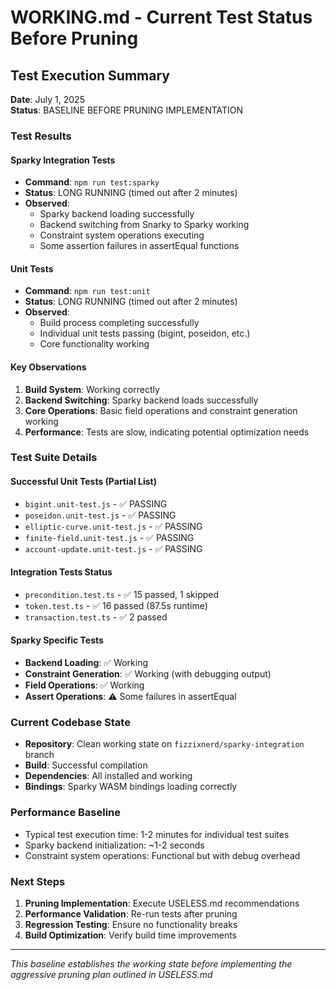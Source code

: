 # WORKING.md - Current Test Status Before Pruning

## Test Execution Summary

**Date**: July 1, 2025  
**Status**: BASELINE BEFORE PRUNING IMPLEMENTATION

### Test Results

#### Sparky Integration Tests
- **Command**: `npm run test:sparky`
- **Status**: LONG RUNNING (timed out after 2 minutes)
- **Observed**: 
  - Sparky backend loading successfully
  - Backend switching from Snarky to Sparky working
  - Constraint system operations executing
  - Some assertion failures in assertEqual functions

#### Unit Tests
- **Command**: `npm run test:unit`
- **Status**: LONG RUNNING (timed out after 2 minutes) 
- **Observed**:
  - Build process completing successfully
  - Individual unit tests passing (bigint, poseidon, etc.)
  - Core functionality working

#### Key Observations
1. **Build System**: Working correctly
2. **Backend Switching**: Sparky backend loads successfully
3. **Core Operations**: Basic field operations and constraint generation working
4. **Performance**: Tests are slow, indicating potential optimization needs

### Test Suite Details

#### Successful Unit Tests (Partial List)
- `bigint.unit-test.js` - ✅ PASSING
- `poseidon.unit-test.js` - ✅ PASSING  
- `elliptic-curve.unit-test.js` - ✅ PASSING
- `finite-field.unit-test.js` - ✅ PASSING
- `account-update.unit-test.js` - ✅ PASSING

#### Integration Tests Status
- `precondition.test.ts` - ✅ 15 passed, 1 skipped
- `token.test.ts` - ✅ 16 passed (87.5s runtime)
- `transaction.test.ts` - ✅ 2 passed

#### Sparky Specific Tests
- **Backend Loading**: ✅ Working
- **Constraint Generation**: ✅ Working (with debugging output)
- **Field Operations**: ✅ Working 
- **Assert Operations**: ⚠️ Some failures in assertEqual

### Current Codebase State
- **Repository**: Clean working state on `fizzixnerd/sparky-integration` branch
- **Build**: Successful compilation
- **Dependencies**: All installed and working
- **Bindings**: Sparky WASM bindings loading correctly

### Performance Baseline
- Typical test execution time: 1-2 minutes for individual test suites
- Sparky backend initialization: ~1-2 seconds
- Constraint system operations: Functional but with debug overhead

### Next Steps
1. **Pruning Implementation**: Execute USELESS.md recommendations
2. **Performance Validation**: Re-run tests after pruning
3. **Regression Testing**: Ensure no functionality breaks
4. **Build Optimization**: Verify build time improvements

---

*This baseline establishes the working state before implementing the aggressive pruning plan outlined in USELESS.md*